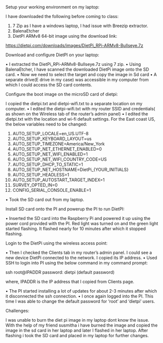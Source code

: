Setup your working environment on my laptop:

I have downloaded the following before coming to class:
1. 7 Zip as I have a windows laptop, I had issue with Breezip extractor.
2. BalenaEtcher
3. DietPI ARMv8 64-bit image using the download link:

https://dietpi.com/downloads/images/DietPi_RPi-ARMv8-Bullseye.7z

Download and configure DietPI on your laptop:

• I extracted the DietPi_RPi-ARMv8-Bullseye.7z using 7 zip.
• Using BalenaEtcher, I have scanned the downloaded DietPi image onto the SD card.
• Now we need to select the target and copy the image in Sd card
• A separate drive(E drive in my case) was accessible in my computer from which I could access the SD card contents. 

Configure the boot image on the microSD card of dietpi:

I copied the dietpi.txt and dietpi-wifi.txt to a separate location on my computer.
• I edited the dietpi-wifi.txt with my router SSID and credentials( as shown on the Wireless tab of the router’s admin panel)
• I edited the dietpi.txt with the location and wi-fi default settings. For the East coast US, the below variables need to be changed:
1. AUTO_SETUP_LOCALE=en_US.UTF-8
2. AUTO_SETUP_KEYBOARD_LAYOUT=us
3. AUTO_SETUP_TIMEZONE=America/New_York
4. AUTO_SETUP_NET_ETHERNET_ENABLED=0
5. AUTO_SETUP_NET_WIFI_ENABLED=1
6. AUTO_SETUP_NET_WIFI_COUNTRY_CODE=US
7. AUTO_SETUP_DHCP_TO_STATIC=1
8. AUTO_SETUP_NET_HOSTNAME=DietPi_{YOUR_INITIALS}
9. AUTO_SETUP_HEADLESS=1
10. AUTO_SETUP_AUTOSTART_TARGET_INDEX=1
11. SURVEY_OPTED_IN=0
12. CONFIG_SERIAL_CONSOLE_ENABLE=1

• Took the SD card out from my laptop.

Install SD card onto the PI and powerup the PI to run DietPI:

• Inserted the SD card into the Raspberry Pi and powered it up using the power cord provided with the PI. Red light was turned on and the green light started flashing. It flashed nearly for 10 minutes after which it stopped flashing.

Login to the DietPi using the wireless access point:

• Then I checked the Clients tab in my router’s admin panel. I could see a new device DietPi connected to the network. I copied its IP address.
• Used SSH to login into PI using the below command in my command prompt:

ssh root@IPADDR
password: dietpi (default password)

where, IPADDR is the IP address that I copied from Clients page.

• The PI started installing a lot of updates for about 2-3 minutes after which it disconnected the ssh connection.
• I once again logged into the PI. This time I was able to change the default password for ‘root’ and ‘dietpi’ users.

Challenges:

I was unable to burn the diet pi image in my laptop dont know the issue. With the help of my friend susmitha i have burned the image and copied
the image in the sd card in her laptop and later I flashed in her laptop. After flashing i took the SD card and placed in my laptop for further changes.


